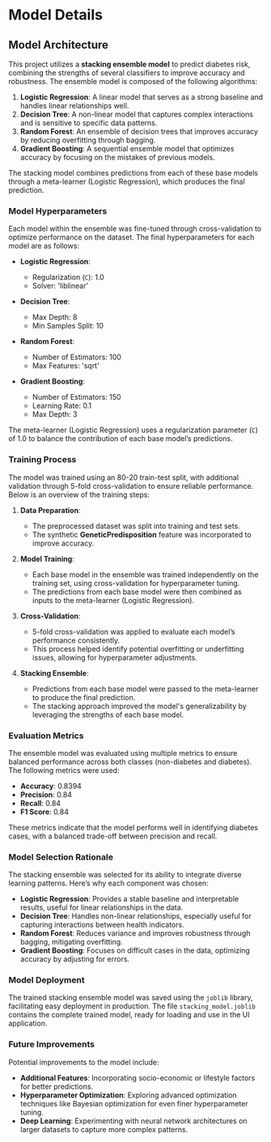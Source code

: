 # Model Details

## Model Architecture
This project utilizes a **stacking ensemble model** to predict diabetes risk, combining the strengths of several classifiers to improve accuracy and robustness. The ensemble model is composed of the following algorithms:

1. **Logistic Regression**: A linear model that serves as a strong baseline and handles linear relationships well.
2. **Decision Tree**: A non-linear model that captures complex interactions and is sensitive to specific data patterns.
3. **Random Forest**: An ensemble of decision trees that improves accuracy by reducing overfitting through bagging.
4. **Gradient Boosting**: A sequential ensemble model that optimizes accuracy by focusing on the mistakes of previous models.

The stacking model combines predictions from each of these base models through a meta-learner (Logistic Regression), which produces the final prediction.

### Model Hyperparameters
Each model within the ensemble was fine-tuned through cross-validation to optimize performance on the dataset. The final hyperparameters for each model are as follows:

- **Logistic Regression**:
  - Regularization (`C`): 1.0
  - Solver: 'liblinear'

- **Decision Tree**:
  - Max Depth: 8
  - Min Samples Split: 10

- **Random Forest**:
  - Number of Estimators: 100
  - Max Features: 'sqrt'

- **Gradient Boosting**:
  - Number of Estimators: 150
  - Learning Rate: 0.1
  - Max Depth: 3

The meta-learner (Logistic Regression) uses a regularization parameter (`C`) of 1.0 to balance the contribution of each base model’s predictions.

### Training Process
The model was trained using an 80-20 train-test split, with additional validation through 5-fold cross-validation to ensure reliable performance. Below is an overview of the training steps:

1. **Data Preparation**: 
   - The preprocessed dataset was split into training and test sets.
   - The synthetic **GeneticPredisposition** feature was incorporated to improve accuracy.

2. **Model Training**:
   - Each base model in the ensemble was trained independently on the training set, using cross-validation for hyperparameter tuning.
   - The predictions from each base model were then combined as inputs to the meta-learner (Logistic Regression).
   
3. **Cross-Validation**:
   - 5-fold cross-validation was applied to evaluate each model’s performance consistently.
   - This process helped identify potential overfitting or underfitting issues, allowing for hyperparameter adjustments.

4. **Stacking Ensemble**:
   - Predictions from each base model were passed to the meta-learner to produce the final prediction.
   - The stacking approach improved the model's generalizability by leveraging the strengths of each base model.

### Evaluation Metrics
The ensemble model was evaluated using multiple metrics to ensure balanced performance across both classes (non-diabetes and diabetes). The following metrics were used:

- **Accuracy**: 0.8394
- **Precision**: 0.84
- **Recall**: 0.84
- **F1 Score**: 0.84

These metrics indicate that the model performs well in identifying diabetes cases, with a balanced trade-off between precision and recall.

### Model Selection Rationale
The stacking ensemble was selected for its ability to integrate diverse learning patterns. Here’s why each component was chosen:

- **Logistic Regression**: Provides a stable baseline and interpretable results, useful for linear relationships in the data.
- **Decision Tree**: Handles non-linear relationships, especially useful for capturing interactions between health indicators.
- **Random Forest**: Reduces variance and improves robustness through bagging, mitigating overfitting.
- **Gradient Boosting**: Focuses on difficult cases in the data, optimizing accuracy by adjusting for errors.

### Model Deployment
The trained stacking ensemble model was saved using the `joblib` library, facilitating easy deployment in production. The file `stacking_model.joblib` contains the complete trained model, ready for loading and use in the UI application.

### Future Improvements
Potential improvements to the model include:
- **Additional Features**: Incorporating socio-economic or lifestyle factors for better predictions.
- **Hyperparameter Optimization**: Exploring advanced optimization techniques like Bayesian optimization for even finer hyperparameter tuning.
- **Deep Learning**: Experimenting with neural network architectures on larger datasets to capture more complex patterns.



